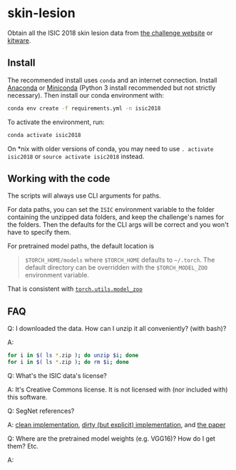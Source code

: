 # skin-lesion

Obtain all the ISIC 2018 skin lesion data from
[the challenge website](https://challenge2018.isic-archive.com/)
or
[kitware](https://challenge.kitware.com/#challenge/5aab46f156357d5e82b00fe5).

## Install

The recommended install uses ``conda`` and an internet connection. Install
[Anaconda](https://www.anaconda.com/download/#linux)
or
[Miniconda](https://conda.io/miniconda.html)
(Python 3 install recommended but not strictly necessary).
Then install our conda environment with:
```bash
conda env create -f requirements.yml -n isic2018
```

To activate the environment, run:
```bash
conda activate isic2018
```
On \*nix with older versions of conda, you may need to use
``. activate isic2018``
or
``source activate isic2018`` instead.

## Working with the code

The scripts will always use CLI arguments for paths.

For data paths, you can set the ``ISIC`` environment variable to the folder containing the unzipped data folders,
and keep the challenge's names for the folders.
Then the defaults for the CLI args will be correct and you won't have to specify them.

For pretrained model paths, the default location is 

> ``$TORCH_HOME/models`` where ``$TORCH_HOME`` defaults to ``~/.torch``. The default
> directory can be overridden with the ``$TORCH_MODEL_ZOO`` environment variable.

That is consistent with
[``torch.utils.model_zoo``](https://pytorch.org/docs/stable/model_zoo.html?highlight=model_zoo#module-torch.utils.model_zoo)

## FAQ
Q: I downloaded the data. How can I unzip it all conveniently? (with bash)?

A: 
```bash
for i in $( ls *.zip ); do unzip $i; done
for i in $( ls *.zip ); do rm $i; done
```

Q: What's the ISIC data's license?

A: It's Creative Commons license. It is not licensed with (nor included with) this software.

Q: SegNet references?

A: [clean implementation](https://github.com/zijundeng/pytorch-semantic-segmentation/blob/master/models/seg_net.py), [dirty (but explicit) implementation](https://github.com/delta-onera/delta_tb/blob/master/semantic_segmentation/model/segnet.py), and [the paper](https://arxiv.org/pdf/1511.00561.pdf)

Q: Where are the pretrained model weights (e.g. VGG16)? How do I get them? Etc.

A: 